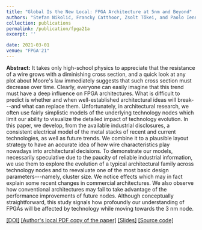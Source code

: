 ```yaml
---
title: "Global Is the New Local: FPGA Architecture at 5nm and Beyond"
authors: "Stefan Nikolić, Francky Catthoor, Zsolt Tőkei, and Paolo Ienne"
collection: publications
permalink: /publication/fpga21a
excerpt: ''

date: 2021-03-01
venue: "FPGA'21"
---
```


**Abstract:** It takes only high-school physics to appreciate that the resistance of a wire grows with a diminishing cross section, and a quick look at any plot about Moore's law immediately suggests that such cross section must decrease over time. Clearly, everyone can easily imagine that this trend must have a deep influence on FPGA architectures. What is difficult to predict is whether and when well-established architectural ideas will break---and what can replace them. Unfortunately, in architectural research, we often use fairly simplistic models of the underlying technology nodes which limit our ability to visualize the detailed impact of technology evolution. In this paper, we develop, from the available industrial disclosures, a consistent electrical model of the metal stacks of recent and current technologies, as well as future trends. We combine it to a plausible layout strategy to have an accurate idea of how wire characteristics play nowadays into architectural decisions. To demonstrate our models, necessarily speculative due to the paucity of reliable industrial information, we use them to explore the evolution of a typical architectural family across technology nodes and to reevaluate one of the most basic design parameters---namely, cluster size. We notice effects which may in fact explain some recent changes in commercial architectures. We also observe how conventional architectures may fail to take advantage of the performance improvements of future nodes. Although conceptually straightforward, this study signals how profoundly our understanding of FPGAs will be affected by technology while moving towards the 3 nm node. 

[[DOI]](https://doi.org/10.1145/3431920.3439300)
[[Author's local PDF copy of the paper]](http://stefannikolicns.github.io/files/Nikolic_et_al___Global_Is_the_New_Local_FPGA_Architecture_at_5nm_and_Beyond___2021.pdf)
[[Slides]](http://stefannikolicns.github.io/files/fpga21_slides.pdf)
[[Source code]](https://github.com/EPFL-LAP/fpga21-scaled-tech)
